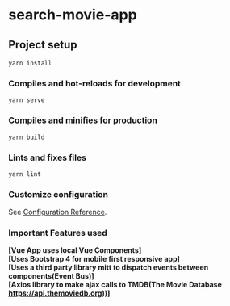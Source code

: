 # search-movie-app

## Project setup
```
yarn install
```

### Compiles and hot-reloads for development
```
yarn serve
```

### Compiles and minifies for production
```
yarn build
```

### Lints and fixes files
```
yarn lint
```

### Customize configuration
See [Configuration Reference](https://cli.vuejs.org/config/).

### Important Features used
**[Vue App uses local Vue Components]**<br>
**[Uses Bootstrap 4 for mobile first responsive app]**<br>
**[Uses a third party library mitt to dispatch events between components(Event Bus)]**<br>
**[Axios library to make ajax calls to TMDB(The Movie Database https://api.themoviedb.org))]**<br>


